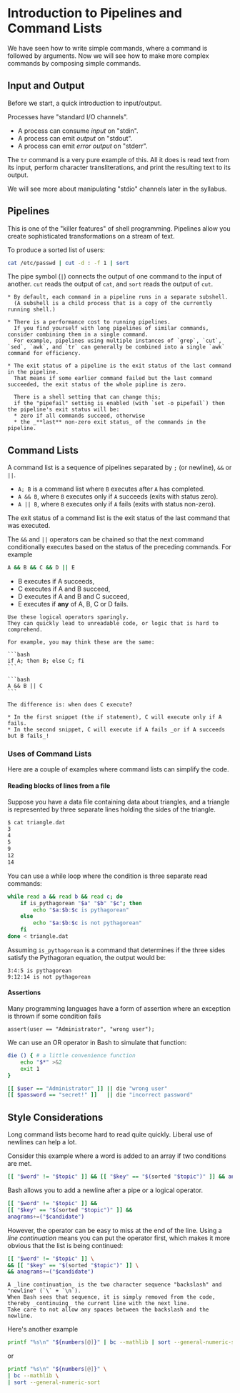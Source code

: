 # Introduction to Pipelines and Command Lists

We have seen how to write simple commands, where a command is followed by arguments.
Now we will see how to make more complex commands by composing simple commands.

## Input and Output

Before we start, a quick introduction to input/output.

Processes have "standard I/O channels".

* A process can consume _input_ on "stdin".
* A process can emit _output_ on "stdout".
* A process can emit _error output_ on "stderr".

The `tr` command is a very pure example of this.
All it does is read text from its input, perform character transliterations, and print the resulting text to its output.

We will see more about manipulating "stdio" channels later in the syllabus.

## Pipelines

This is one of the "killer features" of shell programming.
Pipelines allow you create sophisticated transformations on a stream of text.

To produce a sorted list of users:

```bash
cat /etc/passwd | cut -d : -f 1 | sort
```

The pipe symbol (`|`) connects the output of one command to the input of another.
`cut` reads the output of `cat`, and `sort` reads the output of `cut`.

~~~~exercism/advanced
* By default, each command in a pipeline runs in a separate subshell.
  (A subshell is a child process that is a copy of the currently running shell.)

* There is a performance cost to running pipelines.
  If you find yourself with long pipelines of similar commands, consider combining them in a single command.
  For example, pipelines using multiple instances of `grep`, `cut`, `sed`, `awk`, and `tr` can generally be combined into a single `awk` command for efficiency.

* The exit status of a pipeline is the exit status of the last command in the pipeline.
  That means if some earlier command failed but the last command succeeded, the exit status of the whole pipline is zero.

  There is a shell setting that can change this;
  if the "pipefail" setting is enabled (with `set -o pipefail`) then the pipeline's exit status will be:
  * zero if all commands succeed, otherwise
  * the _**last** non-zero exit status_ of the commands in the pipeline.
~~~~

## Command Lists

A command list is a sequence of pipelines separated by `;` (or newline), `&&` or `||`.

* `A; B` is a command list where `B` executes after `A` has completed.
* `A && B`, where `B` executes only if `A` succeeds (exits with status zero).
* `A || B`, where `B` executes only if `A` fails (exits with status non-zero).

The exit status of a command list is the exit status of the last command that was executed.

The `&&` and `||` operators can be chained so that the next command conditionally executes based on the status of the preceding commands.
For example

```bash
A && B && C && D || E
```

* B executes if A succeeds,
* C executes if A and B succeed,
* D executes if A and B and C succeed,
* E executes if **any** of A, B, C or D fails.

~~~~exercism/caution
Use these logical operators sparingly.
They can quickly lead to unreadable code, or logic that is hard to comprehend.

For example, you may think these are the same:

```bash
if A; then B; else C; fi
```

```bash
A && B || C
```

The difference is: when does C execute?

* In the first snippet (the if statement), C will execute only if A fails.
* In the second snippet, C will execute if A fails _or if A succeeds but B fails_!
~~~~

### Uses of Command Lists

Here are a couple of examples where command lists can simplify the code.

#### Reading blocks of lines from a file

Suppose you have a data file containing data about triangles,
and a triangle is represented by three separate lines holding the sides of the triangle.

```bash
$ cat triangle.dat
3
4
5
9
12
14
```

You can use a while loop where the condition is three separate read commands:

```bash
while read a && read b && read c; do
    if is_pythagorean "$a" "$b" "$c"; then
        echo "$a:$b:$c is pythagorean"
    else
        echo "$a:$b:$c is not pythagorean"
    fi
done < triangle.dat
```

Assuming `is_pythagorean` is a command that determines if the three sides satisfy the Pythagoran equation, the output would be:

```none
3:4:5 is pythagorean
9:12:14 is not pythagorean
```

#### Assertions

Many programming languages have a form of assertion where an exception is thrown if some condition fails

```
assert(user == "Administrator", "wrong user");
```

We can use an OR operator in Bash to simulate that function:

```bash
die () { # a little convenience function
    echo "$*" >&2
    exit 1
}

[[ $user == "Administrator" ]] || die "wrong user"
[[ $password == "secret!" ]]   || die "incorrect password"
```

## Style Considerations

Long command lists become hard to read quite quickly.
Liberal use of newlines can help a lot.

Consider this example where a word is added to an array if two conditions are met.

```bash
[[ "$word" != "$topic" ]] && [[ "$key" == "$(sorted "$topic")" ]] && anagrams+=("$candidate")
```

Bash allows you to add a newline after a pipe or a logical operator.

```bash
[[ "$word" != "$topic" ]] &&
[[ "$key" == "$(sorted "$topic")" ]] &&
anagrams+=("$candidate")
```

However, the operator can be easy to miss at the end of the line.
Using a _line continuation_ means you can put the operator first, which makes it more obvious that the list is being continued:

```bash
[[ "$word" != "$topic" ]] \
&& [[ "$key" == "$(sorted "$topic")" ]] \
&& anagrams+=("$candidate")
```

~~~~exercism/note
A _line continuation_ is the two character sequence "backslash" and "newline" (`\` + `\n`).
When Bash sees that sequence, it is simply removed from the code, thereby _continuing_ the current line with the next line.
Take care to not allow any spaces between the backslash and the newline.
~~~~

Here's another example

```bash
printf "%s\n" "${numbers[@]}" | bc --mathlib | sort --general-numeric-sort
```

or 

```bash
printf "%s\n" "${numbers[@]}" \
| bc --mathlib \
| sort --general-numeric-sort
```
